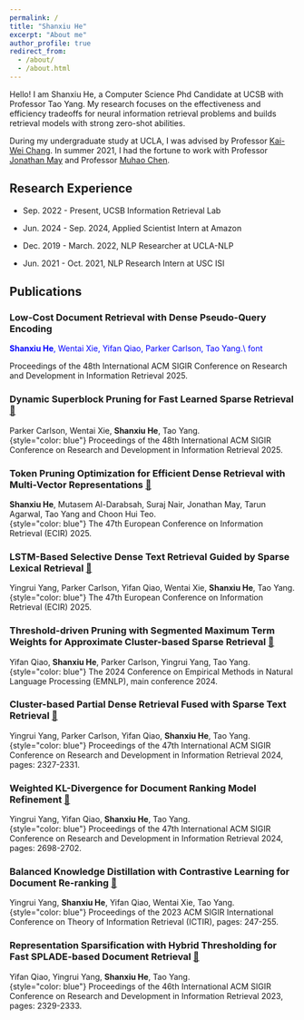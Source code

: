 ```yaml
---
permalink: /
title: "Shanxiu He"
excerpt: "About me"
author_profile: true
redirect_from: 
  - /about/
  - /about.html
---
```


Hello! I am Shanxiu He, a Computer Science Phd Candidate at UCSB with Professor Tao Yang. My research focuses on the effectiveness and efficiency tradeoffs for neural information retrieval problems and builds retrieval models with strong zero-shot abilities.

During my undergraduate study at UCLA, I was advised by Professor [Kai-Wei Chang](http://web.cs.ucla.edu/~kwchang/). In summer 2021, I had the fortune to work with Professor [Jonathan May](https://www.isi.edu/~jonmay/) and Professor [Muhao Chen](https://muhaochen.github.io).



## Research Experience

- Sep. 2022 - Present, UCSB Information Retrieval Lab

- Jun. 2024 - Sep. 2024, Applied Scientist Intern at Amazon

- Dec. 2019 - March. 2022, NLP Researcher at UCLA-NLP 

- Jun. 2021 - Oct. 2021, NLP Research Intern at USC ISI


## Publications

### Low-Cost Document Retrieval with Dense Pseudo-Query Encoding

<font color='blue'>**Shanxiu He**, Wentai Xie, Yifan Qiao, Parker Carlson, Tao Yang.\ font</font>

Proceedings of the 48th International ACM SIGIR Conference on Research and Development in Information Retrieval 2025.

    
### Dynamic Superblock Pruning for Fast Learned Sparse Retrieval [🔗](https://arxiv.org/pdf/2504.17045)

Parker Carlson, Wentai Xie, **Shanxiu He**, Tao Yang.\
{style="color: blue"}
Proceedings of the 48th International ACM SIGIR Conference on Research and Development in Information Retrieval 2025.

### Token Pruning Optimization for Efficient Dense Retrieval with Multi-Vector Representations [🔗](https://assets.amazon.science/a3/46/81ba78eb4a4c9b90e5939b8df2bd/token-pruning-optimization-for-efficient-multi-vector-dense-retrieval.pdf)

**Shanxiu He**, Mutasem Al-Darabsah, Suraj Nair, Jonathan May, Tarun Agarwal, Tao Yang and Choon Hui Teo.\
{style="color: blue"}
The 47th European Conference on Information Retrieval (ECIR) 2025.
    
### LSTM-Based Selective Dense Text Retrieval Guided by Sparse Lexical Retrieval [🔗](https://arxiv.org/pdf/2502.10639)

Yingrui Yang, Parker Carlson, Yifan Qiao, Wentai Xie, **Shanxiu He**, Tao Yang.\
{style="color: blue"}
The 47th European Conference on Information Retrieval (ECIR) 2025.


### Threshold-driven Pruning with Segmented Maximum Term Weights for Approximate Cluster-based Sparse Retrieval [🔗](https://aclanthology.org/2024.emnlp-main.1101.pdf)

Yifan Qiao, **Shanxiu He**, Parker Carlson, Yingrui Yang, Tao Yang.\
{style="color: blue"}
The 2024 Conference on Empirical Methods in Natural Language Processing (EMNLP), main conference 2024.
    
### Cluster-based Partial Dense Retrieval Fused with Sparse Text Retrieval [🔗](https://dl.acm.org/doi/pdf/10.1145/3626772.3657972)

Yingrui Yang, Parker Carlson, Yifan Qiao, **Shanxiu He**, Tao Yang.\
{style="color: blue"}
Proceedings of the 47th International ACM SIGIR Conference on Research and Development in Information Retrieval 2024, pages: 2327-2331.
    

### Weighted KL-Divergence for Document Ranking Model Refinement [🔗](https://dl.acm.org/doi/pdf/10.1145/3626772.3657946)

Yingrui Yang, Yifan Qiao, **Shanxiu He**, Tao Yang.\
{style="color: blue"}
Proceedings of the 47th International ACM SIGIR Conference on Research and Development in Information Retrieval 2024, pages: 2698-2702.
    
### Balanced Knowledge Distillation with Contrastive Learning for Document Re-ranking [🔗](https://dl.acm.org/doi/pdf/10.1145/3578337.3605120)

Yingrui Yang, **Shanxiu He**, Yifan Qiao, Wentai Xie, Tao Yang.\
{style="color: blue"}
Proceedings of the 2023 ACM SIGIR International Conference on Theory of Information Retrieval (ICTIR), pages: 247-255.
    

### Representation Sparsification with Hybrid Thresholding for Fast SPLADE-based Document Retrieval [🔗](https://dl.acm.org/doi/pdf/10.1145/3539618.3592051)

Yifan Qiao, Yingrui Yang, **Shanxiu He**, Tao Yang.\
{style="color: blue"}
Proceedings of the 46th International ACM SIGIR Conference on Research and Development in Information Retrieval 2023, pages: 2329-2333.

<!-- - Jan. 2021 - Jun. 2021, ML Researcher, UCLA Scalable Analytics Institute  -->

<!-- - Mar. 2020 - Sep. 2020, Research Collaborator, Columbia DVMM lab -->
